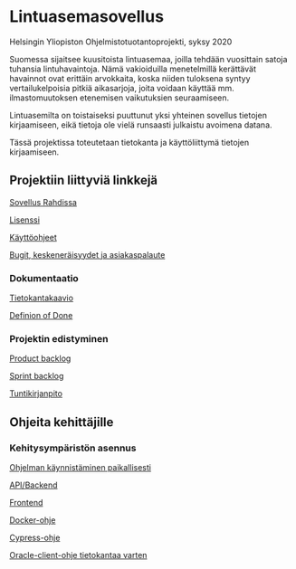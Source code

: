 # Lintuasemasovellus

Helsingin Yliopiston Ohjelmistotuotantoprojekti, syksy 2020

Suomessa sijaitsee kuusitoista lintuasemaa, joilla tehdään vuosittain satoja tuhansia lintuhavaintoja. Nämä vakioiduilla menetelmillä kerättävät havainnot ovat erittäin arvokkaita, koska niiden tuloksena syntyy vertailukelpoisia pitkiä aikasarjoja, joita voidaan käyttää mm. ilmastomuutoksen etenemisen vaikutuksien seuraamiseen.

Lintuasemilta on toistaiseksi puuttunut yksi yhteinen sovellus tietojen kirjaamiseen, eikä tietoja ole vielä runsaasti julkaistu avoimena datana.

Tässä projektissa toteutetaan tietokanta ja käyttöliittymä tietojen kirjaamiseen.

## Projektiin liittyviä linkkejä

[Sovellus Rahdissa](https://lintuasema-lintuasema-staging.rahtiapp.fi/)

[Lisenssi](https://github.com/Lintuasemasovellus/lintuasemasovellus/blob/master/LICENSE)

[Käyttöohjeet](https://github.com/Lintuasemasovellus/lintuasemasovellus/blob/master/documentation/manual.md)

[Bugit, keskeneräisyydet ja asiakaspalaute]()

### Dokumentaatio

[Tietokantakaavio](https://github.com/Lintuasemasovellus/lintuasemasovellus/blob/master/documentation/tietokantakaavio.png)

[Definion of Done](https://github.com/Lintuasemasovellus/lintuasemasovellus/blob/master/documentation/definitionOfDone.md)

### Projektin edistyminen

[Product backlog](https://github.com/Lintuasemasovellus/lintuasemasovellus/projects/1)

[Sprint backlog](https://github.com/Lintuasemasovellus/lintuasemasovellus/projects/2)

[Tuntikirjanpito](https://docs.google.com/spreadsheets/d/1V68aoQnG-gI77wLIuzaikG_-l8oi5lEpZsDesqOSz5o/edit?usp=sharing)

## Ohjeita kehittäjille

### Kehitysympäristön asennus

[Ohjelman käynnistäminen paikallisesti](https://github.com/Lintuasemasovellus/lintuasemasovellus/blob/master/documentation/developmentInstructions/localStartOfProject.md)

[API/Backend](https://github.com/Lintuasemasovellus/lintuasemasovellus/blob/master/documentation/developmentInstructions/installingBackendEnvironment.md)

[Frontend](https://github.com/Lintuasemasovellus/lintuasemasovellus/blob/master/documentation/developmentInstructions/installingFrontendEnvironment.md)

[Docker-ohje](https://github.com/Lintuasemasovellus/lintuasemasovellus/blob/master/documentation/developmentInstructions/dockerGuide.md)

[Cypress-ohje](https://github.com/Lintuasemasovellus/lintuasemasovellus/blob/master/documentation/developmentInstructions/cypressGuide.md)

[Oracle-client-ohje tietokantaa varten](https://github.com/Lintuasemasovellus/lintuasemasovellus/blob/master/documentation/developmentInstructions/installingOracleClient.md)



